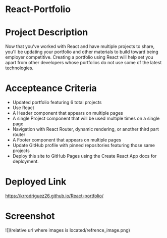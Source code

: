# React-Portfolio

# Project Description
Now that you've worked with React and have multiple projects to share, you'll be updating your portfolio and other materials to build toward being employer competitive. Creating a portfolio using React will help set you apart from other developers whose portfolios do not use some of the latest technologies.

# Accepteance Criteria
* Updated portfolio featuring 6 total projects
* Use React
* A Header component that appears on multiple pages
* A single Project component that will be used multiple times on a single page
* Navigation with React Router, dynamic rendering, or another third part router
* A Footer component that appears on multiple pages
* Update GitHub profile with pinned repositories featuring those same projects
* Deploy this site to GitHub Pages using the Create React App docs for deployment.

# Deployed Link
https://krrodriguez26.github.io/React-portfolio/

# Screenshot
![](relative url where images is located/refrence_image.png) 

